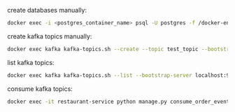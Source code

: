create databases manually:
```bash
docker exec -i <postgres_container_name> psql -U postgres -f /docker-entrypoint-initdb.d/init.sql
```

create kafka topics manually:
```bash
docker exec kafka kafka-topics.sh --create --topic test_topic --bootstrap-server localhost:9092 --partitions 1 --replication-factor 1
```

list kafka topics:
```bash
docker exec kafka kafka-topics.sh --list --bootstrap-server localhost:9092
```

consume kafka topics:
```bash
docker exec -it restaurant-service python manage.py consume_order_events
```